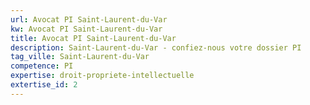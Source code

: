 ```yaml
---
url: Avocat PI Saint-Laurent-du-Var
kw: Avocat PI Saint-Laurent-du-Var
title: Avocat PI Saint-Laurent-du-Var
description: Saint-Laurent-du-Var - confiez-nous votre dossier PI
tag_ville: Saint-Laurent-du-Var
competence: PI
expertise: droit-propriete-intellectuelle
extertise_id: 2
---
```

